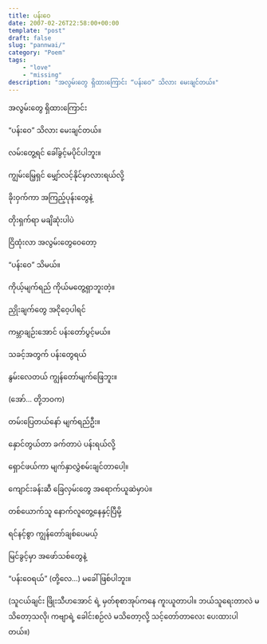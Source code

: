 ```yaml
---
title: ပန်းဝေ
date: 2007-02-26T22:58:00+00:00
template: "post"  
draft: false  
slug: "pannwai/"  
category: "Poem"
tags:
    - "love"
    - "missing"
description: "အလွမ်းတွေ ရှိထားကြောင်း “ပန်းဝေ” သိလား မေးချင်တယ်။"
---
```

အလွမ်းတွေ ရှိထားကြောင်း
  
“ပန်းဝေ” သိလား မေးချင်တယ်။
  
လမ်းတွေ့ရင် ခေါ်ခွင့်မပိုင်ပါဘူး။
  
ကျွမ်းမြေ့ရှင် မျှော်လင့်နိုင်မှာလားရယ်လို့
  
ခိုးဝှက်ကာ အကြည့်ပုန်းတွေနဲ့
  
တိုးရှက်ရာ မချိဆုံးပါပဲ
  
ငြိထုံးလာ အလွမ်းတွေဝေတော့
  
“ပန်းဝေ” သိမယ်။

ကိုယ့်မျက်ရည် ကိုယ်မတွေ့ရှာဘူးတဲ့။
  
ညှိုးချက်တွေ အငိုဝေ့ပါရင်
  
ကမ္ဘာချဉ်းအောင် ပန်းတော်ပွင့်မယ်။
  
သခင့်အတွက် ပန်းတွေရယ်
  
နွမ်းလေတယ် ကျွန်တော်မျက်ဖြေဘူး။
  
(အော်… တို့ဘဝက)
  
တမ်းပြေတယ်နော် မျက်ရည်ဦး။

နှောင်တွယ်တာ ခက်တာပဲ ပန်းရယ်လို့
  
ရှောင်ဖယ်ကာ မျက်နှာလွှဲစမ်းချင်တာပေါ့။
  
ကျောင်းခန်းဆီ ခြေလှမ်းတွေ အရောက်ယူဆဲမှာပဲ။
  
တစ်ယောက်သူ နောက်လူတွေ့နေနှင့်ပြီမို့
  
ရင်နင့်စွာ ကျွန်တော်ချစ်ပေမယ့်
  
မြင်ခွင့်မှာ အဖော်သစ်တွေနဲ့
  
“ပန်းဝေရယ်” (တို့လေ…) မခေါ်ဖြစ်ပါဘူး။

(သူငယ်ချင်း ဖြိုးသီဟအောင် ရဲ့ မှတ်စုစာအုပ်ကနေ ကူးယူတာပါ။ ဘယ်သူရေးတာလဲ မသိတော့သလို၊ ကဗျာရဲ့ ခေါင်းစဉ်လဲ မသိတော့လို့ သင့်တော်တာလေး ပေးထားပါတယ်။)